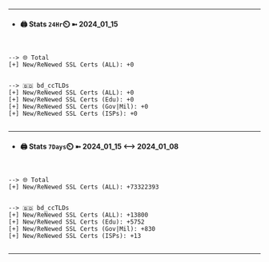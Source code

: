 

---
- #### 🖨️ **Stats** `24Hr`⏲️ ➼ 2024_01_15
```console


--> 🌐 Total
[+] New/ReNewed SSL Certs (ALL): +0


--> 🇧🇩 bd_ccTLDs
[+] New/ReNewed SSL Certs (ALL): +0
[+] New/ReNewed SSL Certs (Edu): +0
[+] New/ReNewed SSL Certs (Gov|Mil): +0
[+] New/ReNewed SSL Certs (ISPs): +0


```

---
- #### 🖨️ **Stats** `7Days`⏲️ ➼ 2024_01_15 <--> 2024_01_08
```console


--> 🌐 Total
[+] New/ReNewed SSL Certs (ALL): +73322393


--> 🇧🇩 bd_ccTLDs
[+] New/ReNewed SSL Certs (ALL): +13800
[+] New/ReNewed SSL Certs (Edu): +5752
[+] New/ReNewed SSL Certs (Gov|Mil): +830
[+] New/ReNewed SSL Certs (ISPs): +13


```

---

